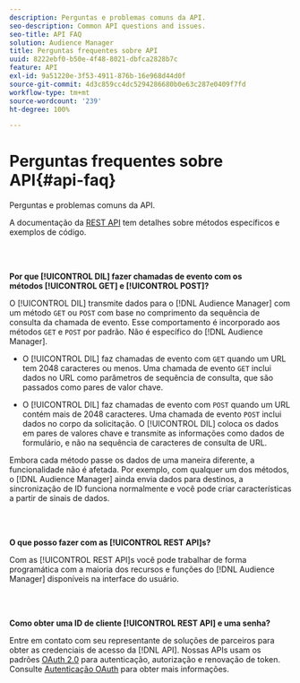 ```yaml
---
description: Perguntas e problemas comuns da API.
seo-description: Common API questions and issues.
seo-title: API FAQ
solution: Audience Manager
title: Perguntas frequentes sobre API
uuid: 8222ebf0-b50e-4f48-8021-dbfca2828b7c
feature: API
exl-id: 9a51220e-3f53-4911-876b-16e968d44d0f
source-git-commit: 4d3c859cc4dc5294286680b0e63c287e0409f7fd
workflow-type: tm+mt
source-wordcount: '239'
ht-degree: 100%

---
```


# Perguntas frequentes sobre API{#api-faq}

Perguntas e problemas comuns da API.

<!-- 

faq_api.xml

 -->

A documentação da [REST API](../api/rest-api-main/rest-api-main.md) tem detalhes sobre métodos específicos e exemplos de código.

<br> 

**Por que [!UICONTROL DIL] fazer chamadas de evento com os métodos [!UICONTROL GET] e [!UICONTROL POST]?**

O [!UICONTROL DIL] transmite dados para o [!DNL Audience Manager] com um método `GET` ou `POST` com base no comprimento da sequência de consulta da chamada de evento. Esse comportamento é incorporado aos métodos `GET` e `POST` por padrão. Não é específico do [!DNL Audience Manager].

* O [!UICONTROL DIL] faz chamadas de evento com `GET` quando um URL tem 2048 caracteres ou menos. Uma chamada de evento `GET` inclui dados no URL como parâmetros de sequência de consulta, que são passados como pares de valor chave.

* O [!UICONTROL DIL] faz chamadas de evento com `POST` quando um URL contém mais de 2048 caracteres. Uma chamada de evento `POST` inclui dados no corpo da solicitação. O [!UICONTROL DIL] coloca os dados em pares de valores chave e transmite as informações como dados de formulário, e não na sequência de caracteres de consulta de URL.

Embora cada método passe os dados de uma maneira diferente, a funcionalidade não é afetada. Por exemplo, com qualquer um dos métodos, o [!DNL Audience Manager] ainda envia dados para destinos, a sincronização de ID funciona normalmente e você pode criar características a partir de sinais de dados.

<br> 

**O que posso fazer com as [!UICONTROL REST API]s?**

Com as [!UICONTROL REST API]s você pode trabalhar de forma programática com a maioria dos recursos e funções do [!DNL Audience Manager] disponíveis na interface do usuário.

<br> 

**Como obter uma ID de cliente [!UICONTROL REST API] e uma senha?**

Entre em contato com seu representante de soluções de parceiros para obter as credenciais de acesso da [!DNL API]. Nossas APIs usam os padrões [OAuth 2.0](https://oauth.net/2/) para autenticação, autorização e renovação de token. Consulte [Autenticação OAuth](../api/rest-api-main/aam-api-getting-started.md#oauth) para obter mais informações.
